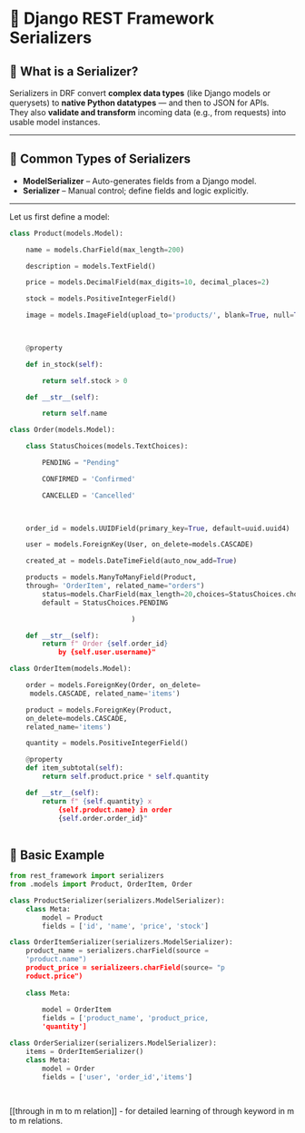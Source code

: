 # 🧩 Django REST Framework Serializers

## 🔹 What is a Serializer?
Serializers in DRF convert **complex data types** (like Django models or querysets) to **native Python datatypes** — and then to JSON for APIs.  
They also **validate and transform** incoming data (e.g., from requests) into usable model instances.

---

## 🔹 Common Types of Serializers
- **ModelSerializer** – Auto-generates fields from a Django model.
- **Serializer** – Manual control; define fields and logic explicitly.

---

Let us first define a model:
``` python
class Product(models.Model):

    name = models.CharField(max_length=200)

    description = models.TextField()

    price = models.DecimalField(max_digits=10, decimal_places=2)

    stock = models.PositiveIntegerField()

    image = models.ImageField(upload_to='products/', blank=True, null=True)

  

    @property

    def in_stock(self):

        return self.stock > 0

    def __str__(self):

        return self.name

class Order(models.Model):

    class StatusChoices(models.TextChoices):

        PENDING = "Pending"

        CONFIRMED = 'Confirmed'

        CANCELLED = 'Cancelled'

  

    order_id = models.UUIDField(primary_key=True, default=uuid.uuid4)

    user = models.ForeignKey(User, on_delete=models.CASCADE)

    created_at = models.DateTimeField(auto_now_add=True)

	products = models.ManyToManyField(Product, 
	through= 'OrderItem', related_name="orders")
		status=models.CharField(max_length=20,choices=StatusChoices.choices,
		default = StatusChoices.PENDING

                              )

    def __str__(self):
		return f" Order {self.order_id} 
			by {self.user.username}"

class OrderItem(models.Model):

    order = models.ForeignKey(Order, on_delete=
     models.CASCADE, related_name='items')

    product = models.ForeignKey(Product, 
    on_delete=models.CASCADE,
    related_name='items')

    quantity = models.PositiveIntegerField()

    @property
    def item_subtotal(self):
		return self.product.price * self.quantity

    def __str__(self):
		return f" {self.quantity} x 
			{self.product.name} in order 
			{self.order.order_id}"
        
```


## 🔹 Basic Example

```python
from rest_framework import serializers
from .models import Product, OrderItem, Order

class ProductSerializer(serializers.ModelSerializer):
    class Meta:
        model = Product
        fields = ['id', 'name', 'price', 'stock']

class OrderItemSerializer(serializers.ModelSerializer):
	product_name = serializers.charField(source = 
	'product.name")
	product_price = serializeers.charField(source= "p
	roduct.price")
	
	class Meta:
	
		model = OrderItem
		fields = ['product_name', 'product_price, 
		'quantity']

class OrderSerializer(serializers.ModelSerializer):
	items = OrderItemSerializer()
	class Meta:
		model = Order
		fields = ['user', 'order_id','items']
		
        
```


[[through in m to m relation]] - for detailed learning of through keyword in m to m relations.



